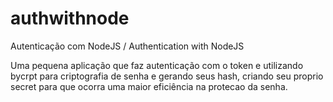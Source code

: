 # authwithnode
Autenticação com NodeJS / Authentication with NodeJS

Uma pequena aplicação que faz autenticação com o token e utilizando bycrpt para criptografia de senha e gerando seus hash, criando seu proprio secret para que ocorra uma maior eficiência na protecao da senha.
